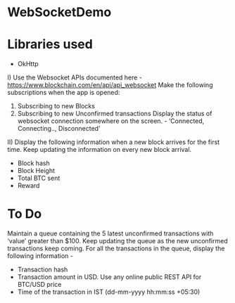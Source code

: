 # WebSocketDemo

# Libraries used  
- OkHttp

I) Use the Websocket APIs documented here - https://www.blockchain.com/en/api/api_websocket
Make the following subscriptions when the app is opened:
1. Subscribing to new Blocks
2. Subscribing to new Unconfirmed transactions
Display the status of websocket connection somewhere on the screen. - ‘Connected, Connecting..,
Disconnected’

II) Display the following information when a new block arrives for the first time. Keep updating the
information on every new block arrival.
- Block hash
- Block Height
- Total BTC sent
- Reward



# To Do
Maintain a queue containing the 5 latest unconfirmed transactions with ‘value’ greater than $100. Keep
updating the queue as the new unconfirmed transactions keep coming. For all the transactions in the
queue, display the following information -
- Transaction hash
- Transaction amount in USD. Use any online public REST API for BTC/USD price
- Time of the transaction in IST (dd-mm-yyyy hh:mm:ss +05:30)
